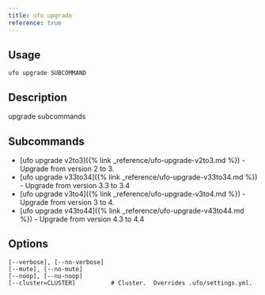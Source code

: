 ```yaml
---
title: ufo upgrade
reference: true
---
```


## Usage

    ufo upgrade SUBCOMMAND

## Description

upgrade subcommands

## Subcommands

* [ufo upgrade v2to3]({% link _reference/ufo-upgrade-v2to3.md %}) - Upgrade from version 2 to 3.
* [ufo upgrade v33to34]({% link _reference/ufo-upgrade-v33to34.md %}) - Upgrade from version 3.3 to 3.4
* [ufo upgrade v3to4]({% link _reference/ufo-upgrade-v3to4.md %}) - Upgrade from version 3 to 4.
* [ufo upgrade v43to44]({% link _reference/ufo-upgrade-v43to44.md %}) - Upgrade from version 4.3 to 4.4

## Options

```
[--verbose], [--no-verbose]  
[--mute], [--no-mute]        
[--noop], [--no-noop]        
[--cluster=CLUSTER]          # Cluster.  Overrides .ufo/settings.yml.
```


